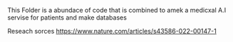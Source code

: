 This Folder is a abundace of code that is combined to amek a medicxal A.I servise for patients and make databases 


Reseach sorces
https://www.nature.com/articles/s43586-022-00147-1 
